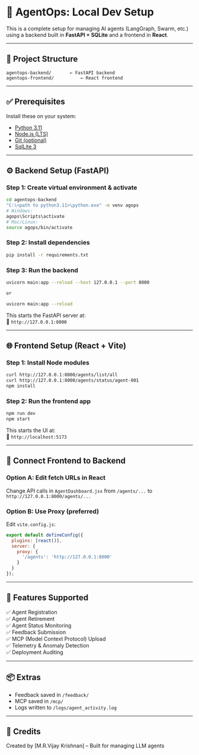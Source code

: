 # 🧠 AgentOps: Local Dev Setup

This is a complete setup for managing AI agents (LangGraph, Swarm, etc.) using a backend built in **FastAPI + SQLite** and a frontend in **React**.

---

## 📁 Project Structure

```
agentops-backend/       ← FastAPI backend
agentops-frontend/          ← React frontend
```

---

## ✅ Prerequisites

Install these on your system:

- [Python 3.11](https://www.python.org/downloads/)
- [Node.js (LTS)](https://nodejs.org)
- [Git (optional)](https://git-scm.com)
- [SqlLite 3](https://sqlite.org/download.html)

---

## ⚙️ Backend Setup (FastAPI)

### Step 1: Create virtual environment & activate

```bash
cd agentops-backend
"C:\<path to python3.11>\python.exe" -m venv agops
# Windows:
agops\Scripts\activate
# Mac/Linux:
source agops/bin/activate
```

### Step 2: Install dependencies

```bash
pip install -r requirements.txt
```

### Step 3: Run the backend

```bash
uvicorn main:app --reload --host 127.0.0.1 --port 8000

or

uvicorn main:app --reload
```

This starts the FastAPI server at:  
📍 `http://127.0.0.1:8000`

---

## 🌐 Frontend Setup (React + Vite)

### Step 1: Install Node modules

```bash
curl http://127.0.0.1:8000/agents/list/all
curl http://127.0.0.1:8000/agents/status/agent-001
npm install
```

### Step 2: Run the frontend app

```bash
npm run dev
npm start
```

This starts the UI at:  
📍 `http://localhost:5173`

---

## 🔁 Connect Frontend to Backend

### Option A: Edit fetch URLs in React

Change API calls in `AgentDashboard.jsx` from `/agents/...` to `http://127.0.0.1:8000/agents/...`

### Option B: Use Proxy (preferred)

Edit `vite.config.js`:

```js
export default defineConfig({
  plugins: [react()],
  server: {
    proxy: {
      '/agents': 'http://127.0.0.1:8000'
    }
  }
});
```

---

## 🚀 Features Supported

✅ Agent Registration  
✅ Agent Retirement  
✅ Agent Status Monitoring  
✅ Feedback Submission  
✅ MCP (Model Context Protocol) Upload  
✅ Telemetry & Anomaly Detection  
✅ Deployment Auditing

---

## 📦 Extras

- Feedback saved in `/feedback/`
- MCP saved in `/mcp/`
- Logs written to `/logs/agent_activity.log`

---

## 🧠 Credits

Created by [M.R.Vijay Krishnan] – Built for managing LLM agents 



